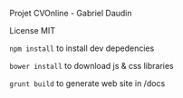 Projet CVOnline - Gabriel Daudin 

License MIT

`npm install` to install dev depedencies

`bower install` to download js & css libraries

`grunt build` to generate web site in /docs
